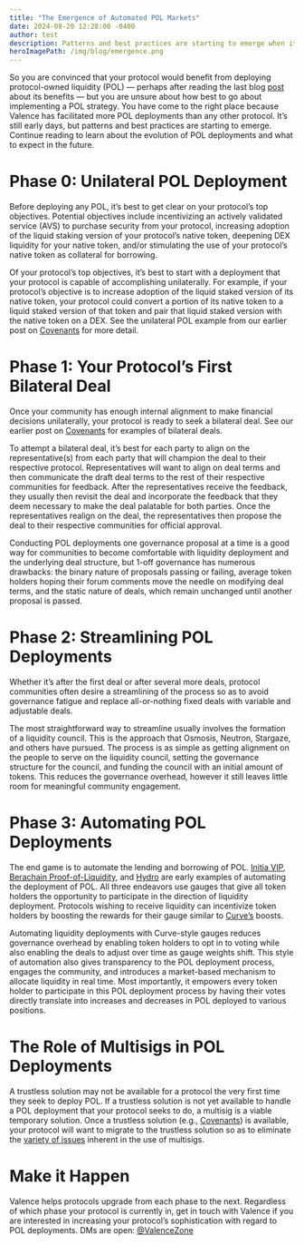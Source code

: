 ```yaml
---
title: "The Emergence of Automated POL Markets"
date: 2024-08-20 12:28:00 -0400
author: test
description: Patterns and best practices are starting to emerge when it comes to automating POL markets. Before deploying any POL, it’s best to get clear on your protocol’s top objectives. Potential objectives include incentivizing an actively validated service (AVS) to purchase security from your protocol, increasing adoption of the liquid staking version of your protocol’s native token, deepening DEX liquidity for your native token, and/or stimulating the use of your protocol’s native token as collateral for borrowing.
heroImagePath: /img/blog/emergence.png
---
```


So you are convinced that your protocol would benefit from deploying protocol-owned liquidity (POL) — perhaps after reading the last blog [post](https://www.valence.zone/blog/4-Ways-that-POL-Adds-Value-Across-the-Interchain) about its benefits — but you are unsure about how best to go about implementing a POL strategy. You have come to the right place because Valence has facilitated more POL deployments than any other protocol. It’s still early days, but patterns and best practices are starting to emerge. Continue reading to learn about the evolution of POL deployments and what to expect in the future.

# Phase 0: Unilateral POL Deployment

Before deploying any POL, it’s best to get clear on your protocol’s top objectives. Potential objectives include incentivizing an actively validated service (AVS) to purchase security from your protocol, increasing adoption of the liquid staking version of your protocol’s native token, deepening DEX liquidity for your native token, and/or stimulating the use of your protocol’s native token as collateral for borrowing.

Of your protocol’s top objectives, it’s best to start with a deployment that your protocol is capable of accomplishing unilaterally. For example, if your protocol’s objective is to increase adoption of the liquid staked version of its native token, your protocol could convert a portion of its native token to a liquid staked version of that token and pair that liquid staked version with the native token on a DEX. See the unilateral POL example from our earlier post on [Covenants](https://www.valence.zone/blog/Covenants_Protocol-to-Protocol_Deals) for more detail.

# Phase 1: Your Protocol’s First Bilateral Deal

Once your community has enough internal alignment to make financial decisions unilaterally, your protocol is ready to seek a bilateral deal. See our earlier post on [Covenants](https://www.valence.zone/blog/Covenants_Protocol-to-Protocol_Deals) for examples of bilateral deals.

To attempt a bilateral deal, it’s best for each party to align on the representative(s) from each party that will champion the deal to their respective protocol. Representatives will want to align on deal terms and then communicate the draft deal terms to the rest of their respective communities for feedback. After the representatives receive the feedback, they usually then revisit the deal and incorporate the feedback that they deem necessary to make the deal palatable for both parties. Once the representatives realign on the deal, the representatives then propose the deal to their respective communities for official approval.

Conducting POL deployments one governance proposal at a time is a good way for communities to become comfortable with liquidity deployment and the underlying deal structure, but 1-off governance has numerous drawbacks: the binary nature of proposals passing or failing, average token holders hoping their forum comments move the needle on modifying deal terms, and the static nature of deals, which remain unchanged until another proposal is passed.

# Phase 2: Streamlining POL Deployments

Whether it’s after the first deal or after several more deals, protocol communities often desire a streamlining of the process so as to avoid governance fatigue and replace all-or-nothing fixed deals with variable and adjustable deals.

The most straightforward way to streamline usually involves the formation of a liquidity council. This is the approach that Osmosis, Neutron, Stargaze, and others have pursued. The process is as simple as getting alignment on the people to serve on the liquidity council, setting the governance structure for the council, and funding the council with an initial amount of tokens. This reduces the governance overhead, however it still leaves little room for meaningful community engagement.

# Phase 3: Automating POL Deployments

The end game is to automate the lending and borrowing of POL. [Initia VIP](https://x.com/initiafdn/status/1819061479108407519?s=46&t=rvZb4Jaxn7P_KWJUBlmFEQ), [Berachain Proof-of-Liquidity](https://docs.berachain.com/learn/what-is-proof-of-liquidity), and [Hydro](https://forum.cosmos.network/t/atom-wars-introducing-the-hydro-auction-platform/13842) are early examples of automating the deployment of POL. All three endeavors use gauges that give all token holders the opportunity to participate in the direction of liquidity deployment. Protocols wishing to receive liquidity can incentivize token holders by boosting the rewards for their gauge similar to [Curve’s](https://resources.curve.fi/reward-gauges/boosting-your-crv-rewards/) boosts.

Automating liquidity deployments with Curve-style gauges reduces governance overhead by enabling token holders to opt in to voting while also enabling the deals to adjust over time as gauge weights shift. This style of automation also gives transparency to the POL deployment process, engages the community, and introduces a market-based mechanism to allocate liquidity in real time. Most importantly, it empowers every token holder to participate in this POL deployment process by having their votes directly translate into increases and decreases in POL deployed to various positions.

# The Role of Multisigs in POL Deployments

A trustless solution may not be available for a protocol the very first time they seek to deploy POL. If a trustless solution is not yet available to handle a POL deployment that your protocol seeks to do, a multisig is a viable temporary solution. Once a trustless solution (e.g., [Covenants](https://www.valence.zone/covenants)) is available, your protocol will want to migrate to the trustless solution so as to eliminate the [variety of issues](https://x.com/TimewaveLabs/status/1765437257492922808) inherent in the use of multisigs.

# Make it Happen

Valence helps protocols upgrade from each phase to the next. Regardless of which phase your protocol is currently in, get in touch with Valence if you are interested in increasing your protocol’s sophistication with regard to POL deployments. DMs are open: [@ValenceZone](https://x.com/ValenceZone)
